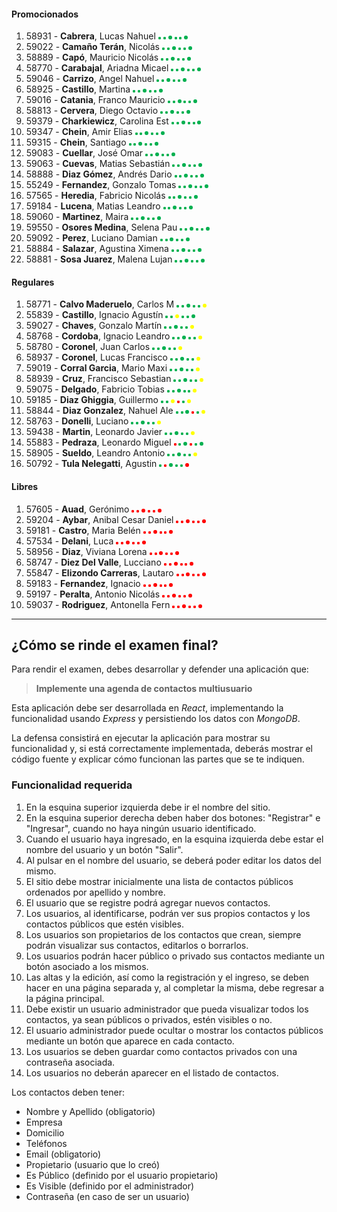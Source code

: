 #### Promocionados
1. 58931 - **Cabrera**, Lucas Nahuel                 <img src="./material/verde.png" width="4" height="4"> <img src="./material/verde.png" width="4" height="4"> <img src="./material/verde.png" width="6" height="6"> <img src="./material/verde.png" width="4" height="4"> <img src="./material/verde.png" width="4" height="4"> <img src="./material/verde.png" width="6" height="6">
1. 59022 - **Camaño Terán**, Nicolás                 <img src="./material/verde.png" width="4" height="4"> <img src="./material/verde.png" width="4" height="4"> <img src="./material/verde.png" width="6" height="6"> <img src="./material/verde.png" width="4" height="4"> <img src="./material/verde.png" width="4" height="4"> <img src="./material/verde.png" width="6" height="6">
1. 58889 - **Capó**, Mauricio Nicolás                <img src="./material/verde.png" width="4" height="4"> <img src="./material/verde.png" width="4" height="4"> <img src="./material/verde.png" width="6" height="6"> <img src="./material/verde.png" width="4" height="4"> <img src="./material/verde.png" width="4" height="4"> <img src="./material/verde.png" width="6" height="6">
1. 58770 - **Carabajal**, Ariadna Micael             <img src="./material/verde.png" width="4" height="4"> <img src="./material/verde.png" width="4" height="4"> <img src="./material/verde.png" width="6" height="6"> <img src="./material/verde.png" width="4" height="4"> <img src="./material/verde.png" width="4" height="4"> <img src="./material/verde.png" width="6" height="6">
1. 59046 - **Carrizo**, Angel Nahuel                 <img src="./material/verde.png" width="4" height="4"> <img src="./material/verde.png" width="4" height="4"> <img src="./material/verde.png" width="6" height="6"> <img src="./material/verde.png" width="4" height="4"> <img src="./material/verde.png" width="4" height="4"> <img src="./material/verde.png" width="6" height="6">
1. 58925 - **Castillo**, Martina                     <img src="./material/verde.png" width="4" height="4"> <img src="./material/verde.png" width="4" height="4"> <img src="./material/verde.png" width="6" height="6"> <img src="./material/verde.png" width="4" height="4"> <img src="./material/verde.png" width="4" height="4"> <img src="./material/verde.png" width="6" height="6">
1. 59016 - **Catania**, Franco Mauricio              <img src="./material/verde.png" width="4" height="4"> <img src="./material/verde.png" width="4" height="4"> <img src="./material/verde.png" width="6" height="6"> <img src="./material/verde.png" width="4" height="4"> <img src="./material/verde.png" width="4" height="4"> <img src="./material/verde.png" width="6" height="6">
1. 58813 - **Cervera**, Diego Octavio                <img src="./material/verde.png" width="4" height="4"> <img src="./material/verde.png" width="4" height="4"> <img src="./material/verde.png" width="6" height="6"> <img src="./material/verde.png" width="4" height="4"> <img src="./material/verde.png" width="4" height="4"> <img src="./material/verde.png" width="6" height="6">
1. 59379 - **Charkiewicz**, Carolina Est             <img src="./material/verde.png" width="4" height="4"> <img src="./material/verde.png" width="4" height="4"> <img src="./material/verde.png" width="6" height="6"> <img src="./material/verde.png" width="4" height="4"> <img src="./material/verde.png" width="4" height="4"> <img src="./material/verde.png" width="6" height="6">
1. 59347 - **Chein**, Amir Elias                     <img src="./material/verde.png" width="4" height="4"> <img src="./material/verde.png" width="4" height="4"> <img src="./material/verde.png" width="6" height="6"> <img src="./material/verde.png" width="4" height="4"> <img src="./material/verde.png" width="4" height="4"> <img src="./material/verde.png" width="6" height="6">
1. 59315 - **Chein**, Santiago                       <img src="./material/verde.png" width="4" height="4"> <img src="./material/verde.png" width="4" height="4"> <img src="./material/verde.png" width="6" height="6"> <img src="./material/verde.png" width="4" height="4"> <img src="./material/verde.png" width="4" height="4"> <img src="./material/verde.png" width="6" height="6">
1. 59083 - **Cuellar**, José Omar                    <img src="./material/verde.png" width="4" height="4"> <img src="./material/verde.png" width="4" height="4"> <img src="./material/verde.png" width="6" height="6"> <img src="./material/verde.png" width="4" height="4"> <img src="./material/verde.png" width="4" height="4"> <img src="./material/verde.png" width="6" height="6">
1. 59063 - **Cuevas**, Matias Sebastián              <img src="./material/verde.png" width="4" height="4"> <img src="./material/verde.png" width="4" height="4"> <img src="./material/verde.png" width="6" height="6"> <img src="./material/verde.png" width="4" height="4"> <img src="./material/verde.png" width="4" height="4"> <img src="./material/verde.png" width="6" height="6">
1. 58888 - **Diaz Gómez**, Andrés Dario              <img src="./material/verde.png" width="4" height="4"> <img src="./material/verde.png" width="4" height="4"> <img src="./material/verde.png" width="6" height="6"> <img src="./material/verde.png" width="4" height="4"> <img src="./material/verde.png" width="4" height="4"> <img src="./material/verde.png" width="6" height="6">
1. 55249 - **Fernandez**, Gonzalo Tomas              <img src="./material/verde.png" width="4" height="4"> <img src="./material/verde.png" width="4" height="4"> <img src="./material/verde.png" width="6" height="6"> <img src="./material/verde.png" width="4" height="4"> <img src="./material/verde.png" width="4" height="4"> <img src="./material/verde.png" width="6" height="6">
1. 57565 - **Heredia**, Fabricio Nicolás             <img src="./material/verde.png" width="4" height="4"> <img src="./material/verde.png" width="4" height="4"> <img src="./material/verde.png" width="6" height="6"> <img src="./material/verde.png" width="4" height="4"> <img src="./material/verde.png" width="4" height="4"> <img src="./material/verde.png" width="6" height="6">
1. 59184 - **Lucena**, Matias Leandro                <img src="./material/verde.png" width="4" height="4"> <img src="./material/verde.png" width="4" height="4"> <img src="./material/verde.png" width="6" height="6"> <img src="./material/verde.png" width="4" height="4"> <img src="./material/verde.png" width="4" height="4"> <img src="./material/verde.png" width="6" height="6">
1. 59060 - **Martinez**, Maira                       <img src="./material/verde.png" width="4" height="4"> <img src="./material/verde.png" width="4" height="4"> <img src="./material/verde.png" width="6" height="6"> <img src="./material/verde.png" width="4" height="4"> <img src="./material/verde.png" width="4" height="4"> <img src="./material/verde.png" width="6" height="6">
1. 59550 - **Osores Medina**, Selena Pau             <img src="./material/verde.png" width="4" height="4"> <img src="./material/verde.png" width="4" height="4"> <img src="./material/verde.png" width="6" height="6"> <img src="./material/verde.png" width="4" height="4"> <img src="./material/verde.png" width="4" height="4"> <img src="./material/verde.png" width="6" height="6">
1. 59092 - **Perez**, Luciano Damian                 <img src="./material/verde.png" width="4" height="4"> <img src="./material/verde.png" width="4" height="4"> <img src="./material/verde.png" width="6" height="6"> <img src="./material/verde.png" width="4" height="4"> <img src="./material/verde.png" width="4" height="4"> <img src="./material/verde.png" width="6" height="6">
1. 58884 - **Salazar**, Agustina Ximena              <img src="./material/verde.png" width="4" height="4"> <img src="./material/verde.png" width="4" height="4"> <img src="./material/verde.png" width="6" height="6"> <img src="./material/verde.png" width="4" height="4"> <img src="./material/verde.png" width="4" height="4"> <img src="./material/verde.png" width="6" height="6">
1. 58881 - **Sosa Juarez**, Malena Lujan             <img src="./material/verde.png" width="4" height="4"> <img src="./material/verde.png" width="4" height="4"> <img src="./material/verde.png" width="6" height="6"> <img src="./material/verde.png" width="4" height="4"> <img src="./material/verde.png" width="4" height="4"> <img src="./material/verde.png" width="6" height="6">

#### Regulares
1. 58771 - **Calvo Maderuelo**, Carlos M             <img src="./material/verde.png" width="4" height="4"> <img src="./material/verde.png" width="4" height="4"> <img src="./material/verde.png" width="6" height="6"> <img src="./material/verde.png" width="4" height="4"> <img src="./material/verde.png" width="4" height="4"> <img src="./material/amarillo.png" width="6" height="6">
1. 55839 - **Castillo**, Ignacio Agustín             <img src="./material/verde.png" width="4" height="4"> <img src="./material/verde.png" width="4" height="4"> <img src="./material/amarillo.png" width="6" height="6"> <img src="./material/verde.png" width="4" height="4"> <img src="./material/verde.png" width="4" height="4"> <img src="./material/verde.png" width="6" height="6">
1. 59027 - **Chaves**, Gonzalo Martín                <img src="./material/verde.png" width="4" height="4"> <img src="./material/verde.png" width="4" height="4"> <img src="./material/verde.png" width="6" height="6"> <img src="./material/verde.png" width="4" height="4"> <img src="./material/verde.png" width="4" height="4"> <img src="./material/amarillo.png" width="6" height="6">
1. 58768 - **Cordoba**, Ignacio Leandro              <img src="./material/verde.png" width="4" height="4"> <img src="./material/verde.png" width="4" height="4"> <img src="./material/verde.png" width="6" height="6"> <img src="./material/verde.png" width="4" height="4"> <img src="./material/verde.png" width="4" height="4"> <img src="./material/amarillo.png" width="6" height="6">
1. 58780 - **Coronel**, Juan Carlos                  <img src="./material/verde.png" width="4" height="4"> <img src="./material/verde.png" width="4" height="4"> <img src="./material/verde.png" width="6" height="6"> <img src="./material/verde.png" width="4" height="4"> <img src="./material/verde.png" width="4" height="4"> <img src="./material/amarillo.png" width="6" height="6">
1. 58937 - **Coronel**, Lucas Francisco              <img src="./material/verde.png" width="4" height="4"> <img src="./material/verde.png" width="4" height="4"> <img src="./material/verde.png" width="6" height="6"> <img src="./material/verde.png" width="4" height="4"> <img src="./material/verde.png" width="4" height="4"> <img src="./material/amarillo.png" width="6" height="6">
1. 59019 - **Corral Garcia**, Mario Maxi             <img src="./material/verde.png" width="4" height="4"> <img src="./material/verde.png" width="4" height="4"> <img src="./material/verde.png" width="6" height="6"> <img src="./material/verde.png" width="4" height="4"> <img src="./material/verde.png" width="4" height="4"> <img src="./material/amarillo.png" width="6" height="6">
1. 58939 - **Cruz**, Francisco Sebastian             <img src="./material/verde.png" width="4" height="4"> <img src="./material/verde.png" width="4" height="4"> <img src="./material/verde.png" width="6" height="6"> <img src="./material/verde.png" width="4" height="4"> <img src="./material/verde.png" width="4" height="4"> <img src="./material/amarillo.png" width="6" height="6">
1. 59075 - **Delgado**, Fabricio Tobias              <img src="./material/verde.png" width="4" height="4"> <img src="./material/verde.png" width="4" height="4"> <img src="./material/verde.png" width="6" height="6"> <img src="./material/verde.png" width="4" height="4"> <img src="./material/verde.png" width="4" height="4"> <img src="./material/amarillo.png" width="6" height="6">
1. 59185 - **Diaz Ghiggia**, Guillermo               <img src="./material/verde.png" width="4" height="4"> <img src="./material/verde.png" width="4" height="4"> <img src="./material/amarillo.png" width="6" height="6"> <img src="./material/rojo.png" width="4" height="4"> <img src="./material/verde.png" width="4" height="4"> <img src="./material/amarillo.png" width="6" height="6">
1. 58844 - **Diaz Gonzalez**, Nahuel Ale             <img src="./material/verde.png" width="4" height="4"> <img src="./material/verde.png" width="4" height="4"> <img src="./material/verde.png" width="6" height="6"> <img src="./material/rojo.png" width="4" height="4"> <img src="./material/verde.png" width="4" height="4"> <img src="./material/amarillo.png" width="6" height="6">
1. 58763 - **Donelli**, Luciano                      <img src="./material/verde.png" width="4" height="4"> <img src="./material/verde.png" width="4" height="4"> <img src="./material/verde.png" width="6" height="6"> <img src="./material/verde.png" width="4" height="4"> <img src="./material/verde.png" width="4" height="4"> <img src="./material/amarillo.png" width="6" height="6">
1. 59438 - **Martin**, Leonardo Javier               <img src="./material/verde.png" width="4" height="4"> <img src="./material/verde.png" width="4" height="4"> <img src="./material/verde.png" width="6" height="6"> <img src="./material/verde.png" width="4" height="4"> <img src="./material/verde.png" width="4" height="4"> <img src="./material/amarillo.png" width="6" height="6">
1. 55883 - **Pedraza**, Leonardo Miguel              <img src="./material/rojo.png" width="4" height="4"> <img src="./material/verde.png" width="4" height="4"> <img src="./material/verde.png" width="6" height="6"> <img src="./material/rojo.png" width="4" height="4"> <img src="./material/verde.png" width="4" height="4"> <img src="./material/verde.png" width="6" height="6">
1. 58905 - **Sueldo**, Leandro Antonio               <img src="./material/verde.png" width="4" height="4"> <img src="./material/verde.png" width="4" height="4"> <img src="./material/verde.png" width="6" height="6"> <img src="./material/verde.png" width="4" height="4"> <img src="./material/verde.png" width="4" height="4"> <img src="./material/amarillo.png" width="6" height="6">
1. 50792 - **Tula Nelegatti**, Agustin               <img src="./material/verde.png" width="4" height="4"> <img src="./material/rojo.png" width="4" height="4"> <img src="./material/verde.png" width="6" height="6"> <img src="./material/verde.png" width="4" height="4"> <img src="./material/verde.png" width="4" height="4"> <img src="./material/rojo.png" width="6" height="6">

#### Libres
1. 57605 - **Auad**, Gerónimo                        <img src="./material/rojo.png" width="4" height="4"> <img src="./material/rojo.png" width="4" height="4"> <img src="./material/rojo.png" width="6" height="6"> <img src="./material/rojo.png" width="4" height="4"> <img src="./material/rojo.png" width="4" height="4"> <img src="./material/rojo.png" width="6" height="6">
1. 59204 - **Aybar**, Anibal Cesar Daniel            <img src="./material/rojo.png" width="4" height="4"> <img src="./material/rojo.png" width="4" height="4"> <img src="./material/rojo.png" width="6" height="6"> <img src="./material/rojo.png" width="4" height="4"> <img src="./material/rojo.png" width="4" height="4"> <img src="./material/rojo.png" width="6" height="6">
1. 59181 - **Castro**, Maria Belén                   <img src="./material/rojo.png" width="4" height="4"> <img src="./material/rojo.png" width="4" height="4"> <img src="./material/rojo.png" width="6" height="6"> <img src="./material/rojo.png" width="4" height="4"> <img src="./material/rojo.png" width="4" height="4"> <img src="./material/rojo.png" width="6" height="6">
1. 57534 - **Delani**, Luca                          <img src="./material/rojo.png" width="4" height="4"> <img src="./material/rojo.png" width="4" height="4"> <img src="./material/rojo.png" width="6" height="6"> <img src="./material/rojo.png" width="4" height="4"> <img src="./material/rojo.png" width="4" height="4"> <img src="./material/rojo.png" width="6" height="6">
1. 58956 - **Diaz**, Viviana Lorena                  <img src="./material/rojo.png" width="4" height="4"> <img src="./material/rojo.png" width="4" height="4"> <img src="./material/rojo.png" width="6" height="6"> <img src="./material/rojo.png" width="4" height="4"> <img src="./material/rojo.png" width="4" height="4"> <img src="./material/rojo.png" width="6" height="6">
1. 58747 - **Diez Del Valle**, Lucciano              <img src="./material/rojo.png" width="4" height="4"> <img src="./material/rojo.png" width="4" height="4"> <img src="./material/rojo.png" width="6" height="6"> <img src="./material/rojo.png" width="4" height="4"> <img src="./material/rojo.png" width="4" height="4"> <img src="./material/rojo.png" width="6" height="6">
1. 55847 - **Elizondo Carreras**, Lautaro            <img src="./material/rojo.png" width="4" height="4"> <img src="./material/rojo.png" width="4" height="4"> <img src="./material/rojo.png" width="6" height="6"> <img src="./material/rojo.png" width="4" height="4"> <img src="./material/rojo.png" width="4" height="4"> <img src="./material/rojo.png" width="6" height="6">
1. 59183 - **Fernandez**, Ignacio                    <img src="./material/rojo.png" width="4" height="4"> <img src="./material/rojo.png" width="4" height="4"> <img src="./material/rojo.png" width="6" height="6"> <img src="./material/rojo.png" width="4" height="4"> <img src="./material/rojo.png" width="4" height="4"> <img src="./material/rojo.png" width="6" height="6">
1. 59197 - **Peralta**, Antonio Nicolás              <img src="./material/rojo.png" width="4" height="4"> <img src="./material/rojo.png" width="4" height="4"> <img src="./material/rojo.png" width="6" height="6"> <img src="./material/rojo.png" width="4" height="4"> <img src="./material/rojo.png" width="4" height="4"> <img src="./material/rojo.png" width="6" height="6">
1. 59037 - **Rodriguez**, Antonella Fern             <img src="./material/rojo.png" width="4" height="4"> <img src="./material/rojo.png" width="4" height="4"> <img src="./material/rojo.png" width="6" height="6"> <img src="./material/rojo.png" width="4" height="4"> <img src="./material/rojo.png" width="4" height="4"> <img src="./material/rojo.png" width="6" height="6">
---
## ¿Cómo se rinde el examen final?

Para rendir el examen, debes desarrollar y defender una aplicación que:

> **Implemente una agenda de contactos multiusuario**

Esta aplicación debe ser desarrollada en *React*, implementando la funcionalidad usando *Express* y persistiendo los datos con *MongoDB*.

La defensa consistirá en ejecutar la aplicación para mostrar su funcionalidad y, si está correctamente implementada, deberás mostrar el código fuente y explicar cómo funcionan las partes que se te indiquen.

### Funcionalidad requerida
1. En la esquina superior izquierda debe ir el nombre del sitio.
2. En la esquina superior derecha deben haber dos botones: "Registrar" e "Ingresar", cuando no haya ningún usuario identificado.
3. Cuando el usuario haya ingresado, en la esquina izquierda debe estar el nombre del usuario y un botón "Salir".
4. Al pulsar en el nombre del usuario, se deberá poder editar los datos del mismo.
5. El sitio debe mostrar inicialmente una lista de contactos públicos ordenados por apellido y nombre.
6. El usuario que se registre podrá agregar nuevos contactos.
7. Los usuarios, al identificarse, podrán ver sus propios contactos y los contactos públicos que estén visibles.
8. Los usuarios son propietarios de los contactos que crean, siempre podrán visualizar sus contactos, editarlos o borrarlos. 
9. Los usuarios podrán hacer público o privado sus contactos mediante un botón asociado a los mismos.
10. Las altas y la edición, así como la registración y el ingreso, se deben hacer en una página separada y, al completar la misma, debe regresar a la página principal.
11. Debe existir un usuario administrador que pueda visualizar todos los contactos, ya sean públicos o privados, estén visibles o no.
12. El usuario administrador puede ocultar o mostrar los contactos públicos mediante un botón que aparece en cada contacto.
13. Los usuarios se deben guardar como contactos privados con una contraseña asociada. 
14. Los usuarios no deberán aparecer en el listado de contactos.

Los contactos deben tener:
- Nombre y Apellido (obligatorio)
- Empresa     
- Domicilio   
- Teléfonos 
- Email       (obligatorio)
- Propietario (usuario que lo creó)
- Es Público  (definido por el usuario propietario)
- Es Visible  (definido por el administrador)
- Contraseña  (en caso de ser un usuario)
